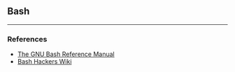 ## Bash

- - -

### References

* [The GNU Bash Reference Manual](https://www.gnu.org/software/bash/manual/)
* [Bash Hackers Wiki](http://wiki.bash-hackers.org/start)
